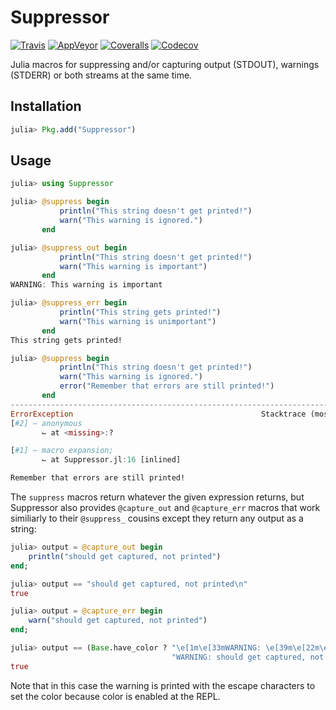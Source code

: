 # Suppressor

[![Travis](https://travis-ci.org/Ismael-VC/Suppressor.jl.svg?branch=master)](https://travis-ci.org/Ismael-VC/Suppressor.jl) [![AppVeyor](https://ci.appveyor.com/api/projects/status/e93wedour6lrdpj7/branch/master?svg=true)](https://ci.appveyor.com/project/Ismael-VC/suppressor-jl/branch/master) [![Coveralls](https://coveralls.io/repos/github/Ismael-VC/Suppressor.jl/badge.svg?branch=master)](https://coveralls.io/github/Ismael-VC/Suppressor.jl?branch=master) [![Codecov](http://codecov.io/github/Ismael-VC/Suppressor.jl/coverage.svg?branch=master)](http://codecov.io/github/Ismael-VC/Suppressor.jl?branch=master)

Julia macros for suppressing and/or capturing output (STDOUT), warnings (STDERR) or both streams at the same time.

## Installation

```julia
julia> Pkg.add("Suppressor")
```

## Usage

```julia
julia> using Suppressor

julia> @suppress begin
           println("This string doesn't get printed!")
           warn("This warning is ignored.")
       end

julia> @suppress_out begin
           println("This string doesn't get printed!")
           warn("This warning is important")
       end
WARNING: This warning is important

julia> @suppress_err begin
           println("This string gets printed!")
           warn("This warning is unimportant")
       end
This string gets printed!

julia> @suppress begin
           println("This string doesn't get printed!")
           warn("This warning is ignored.")
           error("Remember that errors are still printed!")
       end
------------------------------------------------------------------------------------------
ErrorException                                          Stacktrace (most recent call last)
[#2] — anonymous
       ⌙ at <missing>:?

[#1] — macro expansion;
       ⌙ at Suppressor.jl:16 [inlined]

Remember that errors are still printed!

```

The `suppress` macros return whatever the given expression returns, but Suppressor also provides `@capture_out` and `@capture_err` macros that work similiarly to their `@suppress_` cousins except they return any output as a string:

```julia
julia> output = @capture_out begin
    println("should get captured, not printed")
end;

julia> output == "should get captured, not printed\n"
true

julia> output = @capture_err begin
    warn("should get captured, not printed")
end;

julia> output == (Base.have_color ? "\e[1m\e[33mWARNING: \e[39m\e[22m\e[33mshould get captured, not printed\e[39m\n" :
                                    "WARNING: should get captured, not printed\n")
true

```

Note that in this case the warning is printed with the escape characters to set the color because color is enabled at the REPL.
